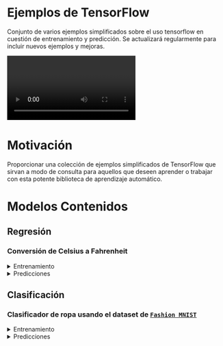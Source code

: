 # Ejemplos de TensorFlow
Conjunto de varios ejemplos simplificados sobre el uso tensorflow en cuestión de entrenamiento y predicción. Se actualizará regularmente para incluir nuevos ejemplos y mejoras.

<video controls src="example_tensorflow.mp4" title="Example"></video>

# Motivación
Proporcionar una colección de ejemplos simplificados de TensorFlow que sirvan a modo de consulta para aquellos que deseen aprender o trabajar con esta potente biblioteca de aprendizaje automático. 

# Modelos Contenidos
## Regresión
### Conversión de Celsius a Fahrenheit

<details>
<summary>Entrenamiento</summary>

![alt text](regresion/celsius_fahrenheit/Figure_Training.png)
</details>

<details>
<summary>Predicciones</summary>

![alt text](regresion/celsius_fahrenheit/Figure_Predictions.png)
</details>

## Clasificación
### Clasificador de ropa usando el dataset de [`Fashion MNIST`](https://github.com/zalandoresearch/fashion-mnist)

<details>
<summary>Entrenamiento</summary>

![alt text](classification/clothes/Figure_Training.png)
</details>

<details>
<summary>Predicciones</summary>

![alt text](classification/clothes/Figure_Predictions.png)
</details>
